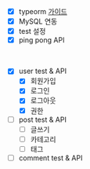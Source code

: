 - [x] typeorm [가이드](https://typeorm.io/#/)
- [x] MySQL 연동
- [x] test 설정
- [x] ping pong API	

<br />

- [x] user test & API
  - [x] 회원가입
  - [x] 로그인
  - [x] 로그아웃
  - [x] 권한
- [ ] post test & API
  - [ ] 글쓰기
  - [ ] 카테고리
  - [ ] 태그
- [ ] comment test & API